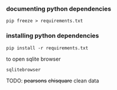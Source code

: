 ### documenting python dependencies

`pip freeze > requirements.txt`

### installing python dependencies

`pip install -r requirements.txt`

to open sqlite browser

`sqlitebrowser`

TODO:
~~pearsons~~
~~chisquare~~
clean data